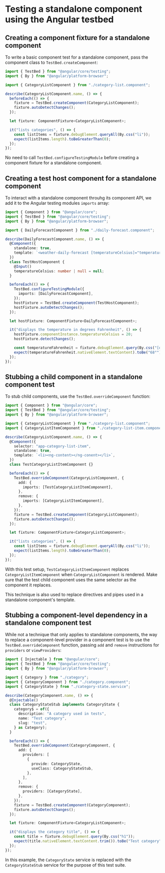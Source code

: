 # Testing a standalone component using the Angular testbed

## Creating a component fixture for a standalone component

To write a basic component test for a standalone component, pass the component class to `TestBed.createComponent`:

```ts
import { TestBed } from "@angular/core/testing";
import { By } from "@angular/platform-browser";

import { CategoryListComponent } from "./category-list.component";

describe(CategoryListComponent.name, () => {
  beforeEach(() => {
    fixture = TestBed.createComponent(CategoryListComponent);
    fixture.autoDetectChanges();
  });

  let fixture: ComponentFixture<CategoryListComponent>;

  it("lists categories", () => {
    const listItems = fixture.debugElement.queryAll(By.css("li"));
    expect(listItems.length).toBeGreaterThan(0);
  });
});
```

No need to call `TestBed.configureTestingModule` before creating a component fixture for a standalone component.

## Creating a test host component for a standalone component

To interact with a standalone component throuhg its component API, we add it to the Angular testing modules `imports` array:

```ts
import { Component } from "@angular/core";
import { TestBed } from "@angular/core/testing";
import { By } from "@angular/platform-browser";

import { DailyForecastComponent } from "./daily-forecast.component";

describe(DailyForecastComponent.name, () => {
  @Component({
    standalone: true,
    template: `<weather-daily-forecast [temperatureCelsius]="temperatureCelsius"></weather-daily-forecast>`,
  })
  class TestHostComponent {
    @Input()
    temperatureCelsius: number | null = null;
  }

  beforeEach(() => {
    TestBed.configureTestingModule({
      imports: [DailyForecastComponent],
    });
    hostFixture = TestBed.createComponent(TestHostComponent);
    hostFixture.autoDetectChanges();
  });

  let hostFixture: ComponentFixture<DailyForecastComponent>;

  it("displays the temperature in degrees Fahrenheit", () => {
    hostFixture.componentInstance.temperatureCelsius = 20;
    hostFixture.detectChanges();

    const temperatureFahrenheit = fixture.debugElement.query(By.css("[data-testid=temperature-fahrenheit]"));
    expect(temperatureFahrenheit.nativeElement.textContent).toBe("68°");
  });
});
```

## Stubbing a child component in a standalone component test

To stub child components, use the `TestBed.overrideComponent` function:

```ts
import { Component } from "@angular/core";
import { TestBed } from "@angular/core/testing";
import { By } from "@angular/platform-browser";

import { CategoryListComponent } from "./category-list.component";
import { CategoryListItemComponent } from "./category-list-item.component";

describe(CategoryListComponent.name, () => {
  @Component({
    selector: "app-category-list-item",
    standalone: true,
    template: `<li><ng-content></ng-conent></li>`,
  })
  class TestCategoryListItemComponent {}

  beforeEach(() => {
    TestBed.overrideComponent(CategoryListComponent, {
      add: {
        imports: [TestCategoryListItemComponent],
      },
      remove: {
        imports: [CategoryListItemComponent],
      },
    });
    fixture = TestBed.createComponent(CategoryListComponent);
    fixture.autoDetectChanges();
  });

  let fixture: ComponentFixture<CategoryListComponent>;

  it("lists categories", () => {
    const listItems = fixture.debugElement.queryAll(By.css("li"));
    expect(listItems.length).toBeGreaterThan(0);
  });
});
```

With this test setup, `TestCategoryListItemComponent` replaces `CategoryListItemComponent` when `CategoryListComponent` is rendered. Make sure that the test child component uses the same selector as the component it replaces.

This technique is also used to replace directives and pipes used in a standalone component's template.

## Stubbing a component-level dependency in a standalone component test

While not a technique that only applies to standalone components, the way to replace a component-level provider in a component test is to use the `TestBed.overrideComponent` function, passing `add` and `remove` instructions for `providers` or `viewProviders`:

```ts
import { Injectable } from "@angular/core";
import { TestBed } from "@angular/core/testing";
import { By } from "@angular/platform-browser";

import { Category } from "./category";
import { CategoryComponent } from "./category.component";
import { CategoryState } from "./category-state.service";

describe(CategoryComponent.name, () => {
  @Injectable()
  class CategoryStateStub implements CategoryState {
    category$ = of({
      description: "A category used in tests",
      name: "Test category",
      slug: "test",
    } as Category);
  }

  beforeEach(() => {
    TestBed.overrideComponent(CategoryComponent, {
      add: {
        providers: [
          {
            provide: CategoryState,
            useClass: CategoryStateStub,
          },
        ],
      },
      remove: {
        providers: [CategoryState],
      },
    });
    fixture = TestBed.createComponent(CategoryComponent);
    fixture.autoDetectChanges();
  });

  let fixture: ComponentFixture<CategoryListComponent>;

  it("displays the category title", () => {
    const title = fixture.debugElement.query(By.css("h1"));
    expect(title.nativeElement.textContent.trim()).toBe("Test category");
  });
});
```

In this example, the `CategoryState` service is replaced with the `CategoryStateStub` service for the purpose of this test suite.
